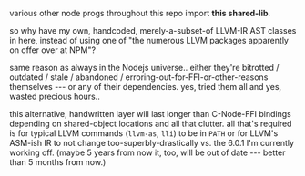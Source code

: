 various other node progs throughout this repo import **this shared-lib**.

so why have my own, handcoded, merely-a-subset-of LLVM-IR AST classes in here, instead of using one of "the numerous LLVM packages apparently on offer over at NPM"?

same reason as always in the Nodejs universe.. either they're bitrotted / outdated / stale / abandoned / erroring-out-for-FFI-or-other-reasons themselves --- or any of their dependencies. yes, tried them all and yes, wasted precious hours..

this alternative, handwritten layer will last longer than C-Node-FFI bindings depending on shared-object locations and all that clutter. all that's required is for typical LLVM commands (`llvm-as`, `lli`) to be in `PATH` or for LLVM's ASM-ish IR to not change too-superbly-drastically vs. the 6.0.1 I'm currently working off. (maybe 5 years from now it, too, will be out of date --- better than 5 months from now.)
